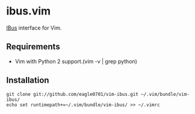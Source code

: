 ibus.vim
==========

[IBus][ibus] interface for Vim.

Requirements
----------

* Vim with Python 2 support.(vim -v | grep python)

Installation
----------

    git clone git://github.com/eagle0701/vim-ibus.git ~/.vim/bundle/vim-ibus/
    echo set runtimepath+=~/.vim/bundle/vim-ibus/ >> ~/.vimrc

[ibus]: http://code.google.com/p/ibus/
